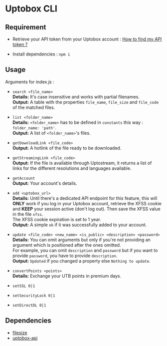 # Uptobox CLI

## Requirement

- Retrieve your API token from your Uptobox account : [How to find my API token ?](https://docs.uptobox.com/#how-to-find-my-api-token)

- Install dependencies : `npm i`

## Usage

Arguments for index.js : 

- `search <file_name>`\
  **Details:** It's case insensitive and works with partial filenames.\
  **Output:** A table with the properties `file_name`, `file_size` and `file_code` of the matched files.

- `list <folder_name>`\
  **Details:** `<folder_name>` has to be defined in `constants` this way : `folder_name: 'path'`.\
  **Output:** A list of `<folder_name>`'s files.

- `getDownloadLink <file_code>`\
  **Output:** A hotlink of the file ready to be downloaded.

- `getStreamingLink <file_code>`\
  **Output:** If the file is available through Uptostream, it returns a list of links for the different resolutions and languages available.

- `getAccount`\
  **Output:** Your account's details.

- `add <uptobox_url>`\
  **Details:** Until there's a dedicated API endpoint for this feature, this will **ONLY** work if you log in your Uptobox account, retrieve the XFSS cookie and **KEEP** your session active (don't log out). Then save the XFSS value in the file `xfss`.\
  The XFSS cookie expiration is set to 1 year.\
  **Output:** A simple `ok` if it was successfully added to your account.

- `update <file_code> <new_name> <is_public> <description> <password>`\
  **Details:** You can omit arguments but only if you're not providing an argument which is positioned after the ones omitted.\
  For example, you can omit `description` and `password` but if you want to provide `password`, you have to provide `description`.\
  **Output:** `Updated` if you changed a property else `Nothing to update`.

- `convertPoints <points>`\
  **Details:** Exchange your UTB points in premium days.

- `setSSL 0|1`

- `setSecurityLock 0|1`

- `setDirectDL 0|1`

## Dependencies

- [filesize](https://www.npmjs.com/package/filesize)
- [uptobox-api](https://www.npmjs.com/package/uptobox-api)

